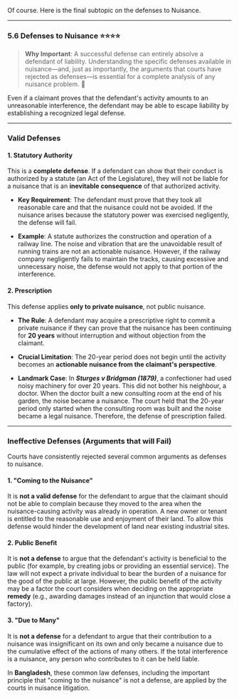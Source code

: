 Of course. Here is the final subtopic on the defenses to Nuisance.

---

### 5.6 Defenses to Nuisance ⭐⭐⭐⭐

> **Why Important**: A successful defense can entirely absolve a defendant of liability. Understanding the specific defenses available in nuisance—and, just as importantly, the arguments that courts have rejected as defenses—is essential for a complete analysis of any nuisance problem. 🚫

Even if a claimant proves that the defendant's activity amounts to an unreasonable interference, the defendant may be able to escape liability by establishing a recognized legal defense.

---

### Valid Defenses

#### 1. Statutory Authority

This is a **complete defense**. If a defendant can show that their conduct is authorized by a statute (an Act of the Legislature), they will not be liable for a nuisance that is an **inevitable consequence** of that authorized activity.

- **Key Requirement**: The defendant must prove that they took all reasonable care and that the nuisance could not be avoided. If the nuisance arises because the statutory power was exercised negligently, the defense will fail.
    
- **Example**: A statute authorizes the construction and operation of a railway line. The noise and vibration that are the unavoidable result of running trains are not an actionable nuisance. However, if the railway company negligently fails to maintain the tracks, causing excessive and unnecessary noise, the defense would not apply to that portion of the interference.
    

#### 2. Prescription

This defense applies **only to private nuisance**, not public nuisance.

- **The Rule**: A defendant may acquire a prescriptive right to commit a private nuisance if they can prove that the nuisance has been continuing for **20 years** without interruption and without objection from the claimant.
    
- **Crucial Limitation**: The 20-year period does not begin until the activity becomes an **actionable nuisance from the claimant's perspective**.
    
- **Landmark Case**: In **_Sturges v Bridgman (1879)_**, a confectioner had used noisy machinery for over 20 years. This did not bother his neighbour, a doctor. When the doctor built a new consulting room at the end of his garden, the noise became a nuisance. The court held that the 20-year period only started when the consulting room was built and the noise became a legal nuisance. Therefore, the defense of prescription failed.
    

---

### Ineffective Defenses (Arguments that will Fail)

Courts have consistently rejected several common arguments as defenses to nuisance.

#### 1. "Coming to the Nuisance"

It is **not a valid defense** for the defendant to argue that the claimant should not be able to complain because they moved to the area when the nuisance-causing activity was already in operation. A new owner or tenant is entitled to the reasonable use and enjoyment of their land. To allow this defense would hinder the development of land near existing industrial sites.

#### 2. Public Benefit

It is **not a defense** to argue that the defendant's activity is beneficial to the public (for example, by creating jobs or providing an essential service). The law will not expect a private individual to bear the burden of a nuisance for the good of the public at large. However, the public benefit of the activity may be a factor the court considers when deciding on the appropriate **remedy** (e.g., awarding damages instead of an injunction that would close a factory).

#### 3. "Due to Many"

It is **not a defense** for a defendant to argue that their contribution to a nuisance was insignificant on its own and only became a nuisance due to the cumulative effect of the actions of many others. If the total interference is a nuisance, any person who contributes to it can be held liable.

In **Bangladesh**, these common law defenses, including the important principle that "coming to the nuisance" is not a defense, are applied by the courts in nuisance litigation.